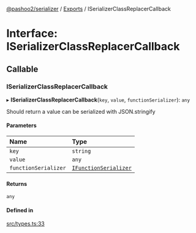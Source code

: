 [@pashoo2/serializer](../README.md) / [Exports](../modules.md) / ISerializerClassReplacerCallback

# Interface: ISerializerClassReplacerCallback

## Callable

### ISerializerClassReplacerCallback

▸ **ISerializerClassReplacerCallback**(`key`, `value`, `functionSerializer`): `any`

Should return a value can be serialized with JSON.stringify

#### Parameters

| Name | Type |
| :------ | :------ |
| `key` | `string` |
| `value` | `any` |
| `functionSerializer` | [`IFunctionSerializer`](ifunctionserializer.md) |

#### Returns

`any`

#### Defined in

[src/types.ts:33](https://github.com/pashoo2/serializer/blob/3d29641/src/types.ts#L33)
